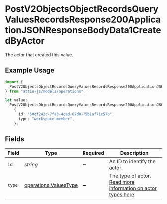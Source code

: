 # PostV2ObjectsObjectRecordsQueryValuesRecordsResponse200ApplicationJSONResponseBodyData1CreatedByActor

The actor that created this value.

## Example Usage

```typescript
import {
  PostV2ObjectsObjectRecordsQueryValuesRecordsResponse200ApplicationJSONResponseBodyData1CreatedByActor,
} from "attio-js/models/operations";

let value:
  PostV2ObjectsObjectRecordsQueryValuesRecordsResponse200ApplicationJSONResponseBodyData1CreatedByActor =
    {
      id: "50cf242c-7fa3-4cad-87d0-75b1af71c57b",
      type: "workspace-member",
    };
```

## Fields

| Field                                                                         | Type                                                                          | Required                                                                      | Description                                                                   |
| ----------------------------------------------------------------------------- | ----------------------------------------------------------------------------- | ----------------------------------------------------------------------------- | ----------------------------------------------------------------------------- |
| `id`                                                                          | *string*                                                                      | :heavy_minus_sign:                                                            | An ID to identify the actor.                                                  |
| `type`                                                                        | [operations.ValuesType](../../models/operations/valuestype.md)                | :heavy_minus_sign:                                                            | The type of actor. [Read more information on actor types here](/docs/actors). |